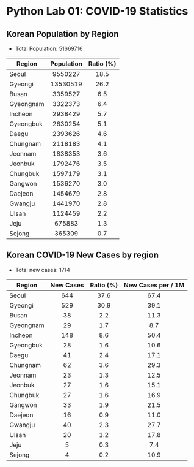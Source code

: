 # Python Lab 01: COVID-19 Statistics

## Korean Population by Region
- Total Population: 51669716

| Region    | Population | Ratio (%) |
|-----------|:----------:|:---------:|
| Seoul     |  9550227   |   18.5    |
| Gyeongi   |  13530519  |   26.2    |
| Busan     |  3359527   |    6.5    |
| Gyeongnam |  3322373   |    6.4    |
| Incheon   |  2938429   |    5.7    |
| Gyeongbuk |  2630254   |    5.1    |
| Daegu     |  2393626   |    4.6    |
| Chungnam  |  2118183   |    4.1    |
| Jeonnam   |  1838353   |    3.6    |
| Jeonbuk   |  1792476   |    3.5    |
| Chungbuk  |  1597179   |    3.1    |
| Gangwon   |  1536270   |    3.0    |
| Daejeon   |  1454679   |    2.8    |
| Gwangju   |  1441970   |    2.8    |
| Ulsan     |  1124459   |    2.2    |
| Jeju      |   675883   |    1.3    |
| Sejong    |   365309   |    0.7    |


## Korean COVID-19 New Cases by region 
- Total new cases: 1714

| Region    | New Cases | Ratio (%) | New Cases per / 1M |
|-----------|:---------:|:---------:|:------------------:|
| Seoul     |    644    |   37.6    |        67.4        |
| Gyeongi   |    529    |   30.9    |        39.1        |
| Busan     |    38     |    2.2    |        11.3        |
| Gyeongnam |    29     |    1.7    |        8.7         |
| Incheon   |    148    |    8.6    |        50.4        |
| Gyeongbuk |    28     |    1.6    |        10.6        |
| Daegu     |    41     |    2.4    |        17.1        |
| Chungnam  |    62     |    3.6    |        29.3        |
| Jeonnam   |    23     |    1.3    |        12.5        |
| Jeonbuk   |    27     |    1.6    |        15.1        |
| Chungbuk  |    27     |    1.6    |        16.9        |
| Gangwon   |    33     |    1.9    |        21.5        |
| Daejeon   |    16     |    0.9    |        11.0        |
| Gwangju   |    40     |    2.3    |        27.7        |
| Ulsan     |    20     |    1.2    |        17.8        |
| Jeju      |     5     |    0.3    |        7.4         |
| Sejong    |     4     |    0.2    |        10.9        |

